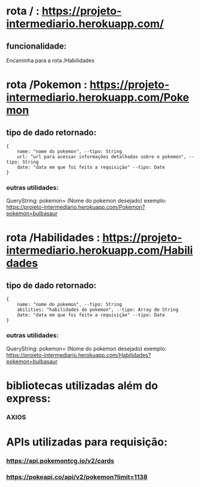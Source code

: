 # rota / : https://projeto-intermediario.herokuapp.com/
## funcionalidade:
Encaminha para a rota /Habilidades

# rota /Pokemon : https://projeto-intermediario.herokuapp.com/Pokemon
## tipo de dado retornado:
    {
        name: "nome do pokemon", --tipo: String
        url: "url para acessar informações detalhadas sobre o pokemon", --tipo: String
        date: "data em que foi feito a requisição" --tipo: Date
    }
### outras utilidades:
 QueryString: pokemon= (Nome do pokemon desejado)
 exemplo: https://projeto-intermediario.herokuapp.com/Pokemon?pokemon=bulbasaur

# rota /Habilidades : https://projeto-intermediario.herokuapp.com/Habilidades
## tipo de dado retornado:
    {
        name: "nome do pokemon", --tipo: String
        abilities: "habilidades do pokemon", --tipo: Array de String
        date: "data em que foi feito a requisição" --tipo: Date
    }
### outras utilidades:
QueryString: pokemon= (Nome do pokemon desejado)
exemplo: https://projeto-intermediario.herokuapp.com/Habilidades?pokemon=bulbasaur

# bibliotecas utilizadas além do express:
### AXIOS

# APIs utilizadas para requisição:
### https://api.pokemontcg.io/v2/cards
### https://pokeapi.co/api/v2/pokemon?limit=1138
